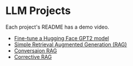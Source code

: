 # LLM Projects

Each project's README has a demo video.

- [Fine-tune a Hugging Face GPT2 model](https://github.com/efarish/portfolio/tree/main/llm/gpt_finetune)
- [Simple Retrieval Augmented Generation (RAG)](https://github.com/efarish/portfolio/tree/main/llm/simple_rag)
- [Conversaion RAG](https://github.com/efarish/portfolio/tree/main/llm/conv_rag)
- [Corrective RAG](https://github.com/efarish/portfolio/tree/main/llm/corrective_rag) 
